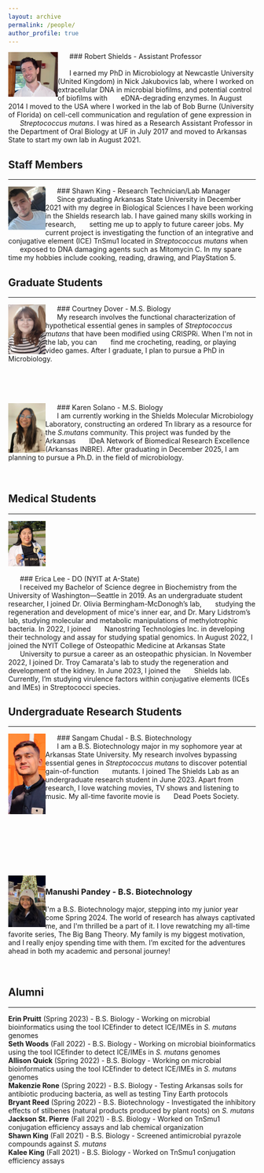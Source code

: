 ```yaml
---
layout: archive
permalink: /people/
author_profile: true
---
```

<img align="left" src='/images/RCSPortrait.png' width="20%">

&nbsp;&nbsp;&nbsp;&nbsp;&nbsp;&nbsp;### Robert Shields - Assistant Professor<br />               
&nbsp;&nbsp;&nbsp;&nbsp;&nbsp;&nbsp;I earned my PhD in Microbiology at Newcastle University (United Kingdom) in Nick Jakubovics lab, where I worked on extracellular DNA in microbial biofilms, and potential control of biofilms with &nbsp;&nbsp;&nbsp;&nbsp;&nbsp;&nbsp;eDNA-degrading enzymes. In August 2014 I moved to the USA where I worked in the lab of Bob Burne (University of Florida) on cell-cell communication and regulation of gene expression in &nbsp;&nbsp;&nbsp;&nbsp;&nbsp;&nbsp;*Streptococcus mutans*. I was hired as a Research Assistant Professor in the Department of Oral Biology at UF in July 2017 and moved to Arkansas State to start my own lab in August 2021.

## Staff Members
---
<img align="left" src='/images/photo for website.jpeg' width="15%">

&nbsp;&nbsp;&nbsp;&nbsp;&nbsp;&nbsp;### Shawn King - Research Technician/Lab Manager<br />
&nbsp;&nbsp;&nbsp;&nbsp;&nbsp;&nbsp;Since graduating Arkansas State University in December 2021 with my degree in Biological Sciences I have been working in the Shields research lab. I have gained many skills working in research, &nbsp;&nbsp;&nbsp;&nbsp;&nbsp;&nbsp;setting me up to apply to future career jobs. My current project is investigating the function of an integrative and conjugative element (ICE) TnSmu1 located in *Streptococcus mutans* when &nbsp;&nbsp;&nbsp;&nbsp;&nbsp;&nbsp;exposed to DNA damaging agents such as Mitomycin C.  In my spare time my hobbies include cooking, reading, drawing, and PlayStation 5.

## Graduate Students
---

<img align="left" src='/images/Dover.jpg' width="15%">

&nbsp;&nbsp;&nbsp;&nbsp;&nbsp;&nbsp;### Courtney Dover - M.S. Biology<br />
&nbsp;&nbsp;&nbsp;&nbsp;&nbsp;&nbsp;My research involves the functional characterization of hypothetical essential genes in samples of *Streptococcus mutans* that have been modified using CRISPRi. When I'm not in the lab, you can &nbsp;&nbsp;&nbsp;&nbsp;&nbsp;&nbsp;find me crocheting, reading, or playing video games. After I graduate, I plan to pursue a PhD in Microbiology.<br />
<br />
<br />
<br />
<br />

<img align="left" src='/images/IMG_7767_Original.jpg' width="15%">

&nbsp;&nbsp;&nbsp;&nbsp;&nbsp;&nbsp;### Karen Solano - M.S. Biology<br />
&nbsp;&nbsp;&nbsp;&nbsp;&nbsp;&nbsp;I am currently working in the Shields Molecular Microbiology Laboratory, constructing an ordered Tn library as a resource for the *S.mutans* community. This project was funded by the Arkansas &nbsp;&nbsp;&nbsp;&nbsp;&nbsp;&nbsp;IDeA Network of Biomedical Research Excellence (Arkansas INBRE). After graduating in December 2025, I am planning to pursue a Ph.D. in the field of microbiology.<br />
<br />
<br />
## Medical Students
---
<img src='/images/Erica.jpg' width="15%">

&nbsp;&nbsp;&nbsp;&nbsp;&nbsp;&nbsp;### Erica Lee - DO (NYIT at A-State)<br />
&nbsp;&nbsp;&nbsp;&nbsp;&nbsp;&nbsp;I received my Bachelor of Science degree in Biochemistry from the University of Washington—Seattle in 2019. As an undergraduate student researcher, I joined Dr. Olivia Bermingham-McDonogh’s lab, &nbsp;&nbsp;&nbsp;&nbsp;&nbsp;&nbsp;studying the regeneration and development of mice's inner ear, and Dr. Mary Lidstrom’s lab, studying molecular and metabolic manipulations of methylotrophic bacteria. In 2022, I joined &nbsp;&nbsp;&nbsp;&nbsp;&nbsp;&nbsp;Nanostring Technologies Inc. in developing their technology and assay for studying spatial genomics. In August 2022, I joined the NYIT College of Osteopathic Medicine at Arkansas State &nbsp;&nbsp;&nbsp;&nbsp;&nbsp;&nbsp;University to pursue a career as an osteopathic physician. In November 2022, I joined Dr. Troy Camarata's lab to study the regeneration and development of the kidney. In June 2023, I joined the &nbsp;&nbsp;&nbsp;&nbsp;&nbsp;&nbsp;Shields lab. Currently, I’m studying virulence factors within conjugative elements (ICEs and IMEs) in Streptococci species.<br />

## Undergraduate Research Students
---

<img align="left" src='/images/sangam.jpg' width="15%">

&nbsp;&nbsp;&nbsp;&nbsp;&nbsp;&nbsp;### Sangam Chudal - B.S. Biotechnology<br />
&nbsp;&nbsp;&nbsp;&nbsp;&nbsp;&nbsp;I am a B.S. Biotechnology major in my sophomore year at Arkansas State University. My research involves bypassing essential genes in *Streptococcus mutans* to discover potential gain-of-function &nbsp;&nbsp;&nbsp;&nbsp;&nbsp;&nbsp;mutants. I joined The Shields Lab as an undergraduate research student in June 2023. Apart from research, I love watching movies, TV shows and listening to music. My all-time favorite movie is &nbsp;&nbsp;&nbsp;&nbsp;&nbsp;&nbsp;Dead Poets Society.<br />
<br />
<br />
<br />
<br />
<br />
<br />
<br />
<br />
<br />
<img align="left" src='/images/manushi.jpeg' width="15%">

### Manushi Pandey - B.S. Biotechnology<br />
I'm a B.S. Biotechnology major, stepping into my junior year come Spring 2024. The world of research has always captivated me, and I'm thrilled  be a part of it. I love rewatching my all-time favorite series, The Big Bang Theory. My family is my biggest motivation, and I really enjoy spending time with them. I’m excited for the adventures ahead in both my academic and personal journey!<br /> 
<br />
<br />
## Alumni
---
**Erin Pruitt** (Spring 2023) - B.S. Biology - Working on microbial bioinformatics using the tool ICEfinder to detect ICE/IMEs in *S. mutans* genomes\
**Seth Woods** (Fall 2022) - B.S. Biology - Working on microbial bioinformatics using the tool ICEfinder to detect ICE/IMEs in *S. mutans* genomes\
**Allison Quick** (Spring 2022) - B.S. Biology - Working on microbial bioinformatics using the tool ICEfinder to detect ICE/IMEs in *S. mutans* genomes\
**Makenzie Rone** (Spring 2022) - B.S. Biology - Testing Arkansas soils for antibiotic producing bacteria, as well as testing Tiny Earth protocols\
**Bryant Reed** (Spring 2022) - B.S. Biotechnology - Investigated the inhibitory effects of stilbenes (natural products produced by plant roots) on *S. mutans*\
**Jackson St. Pierre** (Fall 2021) - B.S. Biology - Worked on TnSmu1 conjugation efficiency assays and lab chemical organization\
**Shawn King** (Fall 2021) - B.S. Biology - Screened antimicrobial pyrazole compounds against *S. mutans*\
**Kalee King** (Fall 2021) - B.S. Biology - Worked on TnSmu1 conjugation efficiency assays
